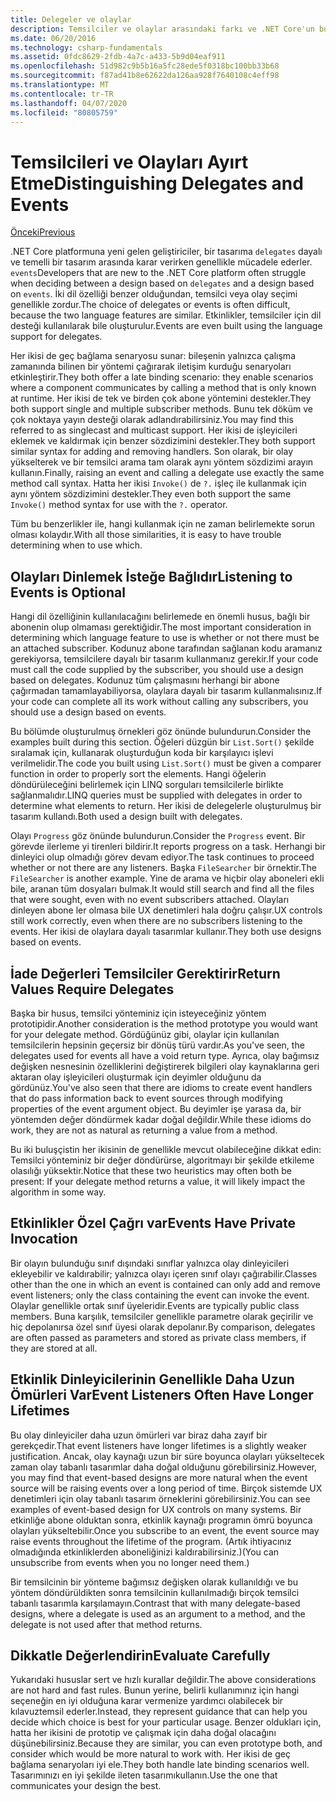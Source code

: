 ```yaml
---
title: Delegeler ve olaylar
description: Temsilciler ve olaylar arasındaki farkı ve .NET Core'un bu özelliklerinin her birini ne zaman kullanacağınızı öğrenin.
ms.date: 06/20/2016
ms.technology: csharp-fundamentals
ms.assetid: 0fdc8629-2fdb-4a7c-a433-5b9d04eaf911
ms.openlocfilehash: 51d982c9b5b16a5fc28ede5f0318bc100bb33b68
ms.sourcegitcommit: f87ad41b8e62622da126aa928f7640108c4eff98
ms.translationtype: MT
ms.contentlocale: tr-TR
ms.lasthandoff: 04/07/2020
ms.locfileid: "80805759"
---
```

# <a name="distinguishing-delegates-and-events"></a><span data-ttu-id="19ae0-103">Temsilcileri ve Olayları Ayırt Etme</span><span class="sxs-lookup"><span data-stu-id="19ae0-103">Distinguishing Delegates and Events</span></span>

[<span data-ttu-id="19ae0-104">Önceki</span><span class="sxs-lookup"><span data-stu-id="19ae0-104">Previous</span></span>](modern-events.md)

<span data-ttu-id="19ae0-105">.NET Core platformuna yeni gelen geliştiriciler, bir tasarıma `delegates` dayalı ve temelli bir tasarım arasında karar verirken genellikle mücadele ederler. `events`</span><span class="sxs-lookup"><span data-stu-id="19ae0-105">Developers that are new to the .NET Core platform often struggle when deciding between a design based on `delegates` and a design based on `events`.</span></span> <span data-ttu-id="19ae0-106">İki dil özelliği benzer olduğundan, temsilci veya olay seçimi genellikle zordur.</span><span class="sxs-lookup"><span data-stu-id="19ae0-106">The choice of delegates or events is often difficult, because the two language features are similar.</span></span> <span data-ttu-id="19ae0-107">Etkinlikler, temsilciler için dil desteği kullanılarak bile oluşturulur.</span><span class="sxs-lookup"><span data-stu-id="19ae0-107">Events are even built using the language support for delegates.</span></span>

<span data-ttu-id="19ae0-108">Her ikisi de geç bağlama senaryosu sunar: bileşenin yalnızca çalışma zamanında bilinen bir yöntemi çağırarak iletişim kurduğu senaryoları etkinleştirir.</span><span class="sxs-lookup"><span data-stu-id="19ae0-108">They both offer a late binding scenario: they enable scenarios where a component communicates by calling a method that is only known at runtime.</span></span> <span data-ttu-id="19ae0-109">Her ikisi de tek ve birden çok abone yöntemini destekler.</span><span class="sxs-lookup"><span data-stu-id="19ae0-109">They both support single and multiple subscriber methods.</span></span> <span data-ttu-id="19ae0-110">Bunu tek döküm ve çok noktaya yayın desteği olarak adlandırabilirsiniz.</span><span class="sxs-lookup"><span data-stu-id="19ae0-110">You may find this referred to as singlecast and multicast support.</span></span> <span data-ttu-id="19ae0-111">Her ikisi de işleyicileri eklemek ve kaldırmak için benzer sözdizimini destekler.</span><span class="sxs-lookup"><span data-stu-id="19ae0-111">They both support similar syntax for adding and removing handlers.</span></span> <span data-ttu-id="19ae0-112">Son olarak, bir olay yükselterek ve bir temsilci arama tam olarak aynı yöntem sözdizimi arayın kullanın.</span><span class="sxs-lookup"><span data-stu-id="19ae0-112">Finally, raising an event and calling a delegate use exactly the same method call syntax.</span></span> <span data-ttu-id="19ae0-113">Hatta her ikisi `Invoke()` de `?.` işleç ile kullanmak için aynı yöntem sözdizimini destekler.</span><span class="sxs-lookup"><span data-stu-id="19ae0-113">They even both support the same `Invoke()` method syntax for use with the `?.` operator.</span></span>

<span data-ttu-id="19ae0-114">Tüm bu benzerlikler ile, hangi kullanmak için ne zaman belirlemekte sorun olması kolaydır.</span><span class="sxs-lookup"><span data-stu-id="19ae0-114">With all those similarities, it is easy to have trouble determining when to use which.</span></span>

## <a name="listening-to-events-is-optional"></a><span data-ttu-id="19ae0-115">Olayları Dinlemek İsteğe Bağlıdır</span><span class="sxs-lookup"><span data-stu-id="19ae0-115">Listening to Events is Optional</span></span>

<span data-ttu-id="19ae0-116">Hangi dil özelliğinin kullanılacağını belirlemede en önemli husus, bağlı bir abonenin olup olmaması gerektiğidir.</span><span class="sxs-lookup"><span data-stu-id="19ae0-116">The most important consideration in determining which language feature to use is whether or not there must be an attached subscriber.</span></span> <span data-ttu-id="19ae0-117">Kodunuz abone tarafından sağlanan kodu aramanız gerekiyorsa, temsilcilere dayalı bir tasarım kullanmanız gerekir.</span><span class="sxs-lookup"><span data-stu-id="19ae0-117">If your code must call the code supplied by the subscriber, you should use a design based on delegates.</span></span> <span data-ttu-id="19ae0-118">Kodunuz tüm çalışmasını herhangi bir abone çağırmadan tamamlayabiliyorsa, olaylara dayalı bir tasarım kullanmalısınız.</span><span class="sxs-lookup"><span data-stu-id="19ae0-118">If your code can complete all its work without calling any subscribers, you should use a design based on events.</span></span>

<span data-ttu-id="19ae0-119">Bu bölümde oluşturulmuş örnekleri göz önünde bulundurun.</span><span class="sxs-lookup"><span data-stu-id="19ae0-119">Consider the examples built during this section.</span></span> <span data-ttu-id="19ae0-120">Öğeleri düzgün bir `List.Sort()` şekilde sıralamak için, kullanarak oluşturduğun koda bir karşılayıcı işlevi verilmelidir.</span><span class="sxs-lookup"><span data-stu-id="19ae0-120">The code you built using `List.Sort()` must be given a comparer function in order to properly sort the elements.</span></span> <span data-ttu-id="19ae0-121">Hangi öğelerin döndürüleceğini belirlemek için LINQ sorguları temsilcilerle birlikte sağlanmalıdır.</span><span class="sxs-lookup"><span data-stu-id="19ae0-121">LINQ queries must be supplied with delegates in order to determine what elements to return.</span></span> <span data-ttu-id="19ae0-122">Her ikisi de delegelerle oluşturulmuş bir tasarım kullandı.</span><span class="sxs-lookup"><span data-stu-id="19ae0-122">Both used a design built with delegates.</span></span>

<span data-ttu-id="19ae0-123">Olayı `Progress` göz önünde bulundurun.</span><span class="sxs-lookup"><span data-stu-id="19ae0-123">Consider the `Progress` event.</span></span> <span data-ttu-id="19ae0-124">Bir görevde ilerleme yi tirenleri bildirir.</span><span class="sxs-lookup"><span data-stu-id="19ae0-124">It reports progress on a task.</span></span>
<span data-ttu-id="19ae0-125">Herhangi bir dinleyici olup olmadığı görev devam ediyor.</span><span class="sxs-lookup"><span data-stu-id="19ae0-125">The task continues to proceed whether or not there are any listeners.</span></span>
<span data-ttu-id="19ae0-126">Başka `FileSearcher` bir örnektir.</span><span class="sxs-lookup"><span data-stu-id="19ae0-126">The `FileSearcher` is another example.</span></span> <span data-ttu-id="19ae0-127">Yine de arama ve hiçbir olay aboneleri ekli bile, aranan tüm dosyaları bulmak.</span><span class="sxs-lookup"><span data-stu-id="19ae0-127">It would still search and find all the files that were sought, even with no event subscribers attached.</span></span>
<span data-ttu-id="19ae0-128">Olayları dinleyen abone ler olmasa bile UX denetimleri hala doğru çalışır.</span><span class="sxs-lookup"><span data-stu-id="19ae0-128">UX controls still work correctly, even when there are no subscribers listening to the events.</span></span> <span data-ttu-id="19ae0-129">Her ikisi de olaylara dayalı tasarımlar kullanır.</span><span class="sxs-lookup"><span data-stu-id="19ae0-129">They both use designs based on events.</span></span>

## <a name="return-values-require-delegates"></a><span data-ttu-id="19ae0-130">İade Değerleri Temsilciler Gerektirir</span><span class="sxs-lookup"><span data-stu-id="19ae0-130">Return Values Require Delegates</span></span>

<span data-ttu-id="19ae0-131">Başka bir husus, temsilci yönteminiz için isteyeceğiniz yöntem prototipidir.</span><span class="sxs-lookup"><span data-stu-id="19ae0-131">Another consideration is the method prototype you would want for your delegate method.</span></span> <span data-ttu-id="19ae0-132">Gördüğünüz gibi, olaylar için kullanılan temsilcilerin hepsinin geçersiz bir dönüş türü vardır.</span><span class="sxs-lookup"><span data-stu-id="19ae0-132">As you've seen, the delegates used for events all have a void return type.</span></span> <span data-ttu-id="19ae0-133">Ayrıca, olay bağımsız değişken nesnesinin özelliklerini değiştirerek bilgileri olay kaynaklarına geri aktaran olay işleyicileri oluşturmak için deyimler olduğunu da gördünüz.</span><span class="sxs-lookup"><span data-stu-id="19ae0-133">You've also seen that there are idioms to create event handlers that do pass information back to event sources through modifying properties of the event argument object.</span></span> <span data-ttu-id="19ae0-134">Bu deyimler işe yarasa da, bir yöntemden değer döndürmek kadar doğal değildir.</span><span class="sxs-lookup"><span data-stu-id="19ae0-134">While these idioms do work, they are not as natural as returning a value from a method.</span></span>

<span data-ttu-id="19ae0-135">Bu iki buluşçistin her ikisinin de genellikle mevcut olabileceğine dikkat edin: Temsilci yönteminiz bir değer döndürürse, algoritmayı bir şekilde etkileme olasılığı yüksektir.</span><span class="sxs-lookup"><span data-stu-id="19ae0-135">Notice that these two heuristics may often both be present: If your delegate method returns a value, it will likely impact the algorithm in some way.</span></span>

## <a name="events-have-private-invocation"></a><span data-ttu-id="19ae0-136">Etkinlikler Özel Çağrı var</span><span class="sxs-lookup"><span data-stu-id="19ae0-136">Events Have Private Invocation</span></span>

<span data-ttu-id="19ae0-137">Bir olayın bulunduğu sınıf dışındaki sınıflar yalnızca olay dinleyicileri ekleyebilir ve kaldırabilir; yalnızca olayı içeren sınıf olayı çağırabilir.</span><span class="sxs-lookup"><span data-stu-id="19ae0-137">Classes other than the one in which an event is contained can only add and remove event listeners; only the class containing the event can invoke the event.</span></span> <span data-ttu-id="19ae0-138">Olaylar genellikle ortak sınıf üyeleridir.</span><span class="sxs-lookup"><span data-stu-id="19ae0-138">Events are typically public class members.</span></span>
<span data-ttu-id="19ae0-139">Buna karşılık, temsilciler genellikle parametre olarak geçirilir ve hiç depolanırsa özel sınıf üyesi olarak depolanır.</span><span class="sxs-lookup"><span data-stu-id="19ae0-139">By comparison, delegates are often passed as parameters and stored as private class members, if they are stored at all.</span></span>

## <a name="event-listeners-often-have-longer-lifetimes"></a><span data-ttu-id="19ae0-140">Etkinlik Dinleyicilerinin Genellikle Daha Uzun Ömürleri Var</span><span class="sxs-lookup"><span data-stu-id="19ae0-140">Event Listeners Often Have Longer Lifetimes</span></span>

<span data-ttu-id="19ae0-141">Bu olay dinleyiciler daha uzun ömürleri var biraz daha zayıf bir gerekçedir.</span><span class="sxs-lookup"><span data-stu-id="19ae0-141">That event listeners have longer lifetimes is a slightly weaker justification.</span></span> <span data-ttu-id="19ae0-142">Ancak, olay kaynağı uzun bir süre boyunca olayları yükseltecek zaman olay tabanlı tasarımlar daha doğal olduğunu görebilirsiniz.</span><span class="sxs-lookup"><span data-stu-id="19ae0-142">However, you may find that event-based designs are more natural when the event source will be raising events over a long period of time.</span></span> <span data-ttu-id="19ae0-143">Birçok sistemde UX denetimleri için olay tabanlı tasarım örneklerini görebilirsiniz.</span><span class="sxs-lookup"><span data-stu-id="19ae0-143">You can see examples of event-based design for UX controls on many systems.</span></span> <span data-ttu-id="19ae0-144">Bir etkinliğe abone olduktan sonra, etkinlik kaynağı programın ömrü boyunca olayları yükseltebilir.</span><span class="sxs-lookup"><span data-stu-id="19ae0-144">Once you subscribe to an event, the event source may raise events throughout the lifetime of the program.</span></span>
<span data-ttu-id="19ae0-145">(Artık ihtiyacınız olmadığında etkinliklerden aboneliğinizi kaldırabilirsiniz.)</span><span class="sxs-lookup"><span data-stu-id="19ae0-145">(You can unsubscribe from events when you no longer need them.)</span></span>

<span data-ttu-id="19ae0-146">Bir temsilcinin bir yönteme bağımsız değişken olarak kullanıldığı ve bu yöntem döndürüldikten sonra temsilcinin kullanılmadığı birçok temsilci tabanlı tasarımla karşılamayın.</span><span class="sxs-lookup"><span data-stu-id="19ae0-146">Contrast that with many delegate-based designs, where a delegate is used as an argument to a method, and the delegate is not used after that method returns.</span></span>

## <a name="evaluate-carefully"></a><span data-ttu-id="19ae0-147">Dikkatle Değerlendirin</span><span class="sxs-lookup"><span data-stu-id="19ae0-147">Evaluate Carefully</span></span>

<span data-ttu-id="19ae0-148">Yukarıdaki hususlar sert ve hızlı kurallar değildir.</span><span class="sxs-lookup"><span data-stu-id="19ae0-148">The above considerations are not hard and fast rules.</span></span> <span data-ttu-id="19ae0-149">Bunun yerine, belirli kullanımınız için hangi seçeneğin en iyi olduğuna karar vermenize yardımcı olabilecek bir kılavuztemsil ederler.</span><span class="sxs-lookup"><span data-stu-id="19ae0-149">Instead, they represent guidance that can help you decide which choice is best for your particular usage.</span></span> <span data-ttu-id="19ae0-150">Benzer oldukları için, hatta her ikisini de prototip ve çalışmak için daha doğal olacağını düşünebilirsiniz.</span><span class="sxs-lookup"><span data-stu-id="19ae0-150">Because they are similar, you can even prototype both, and consider which would be more natural to work with.</span></span> <span data-ttu-id="19ae0-151">Her ikisi de geç bağlama senaryoları iyi ele.</span><span class="sxs-lookup"><span data-stu-id="19ae0-151">They both handle late binding scenarios well.</span></span> <span data-ttu-id="19ae0-152">Tasarımınızı en iyi şekilde ileten tasarımıkullanın.</span><span class="sxs-lookup"><span data-stu-id="19ae0-152">Use the one that communicates your design the best.</span></span>

